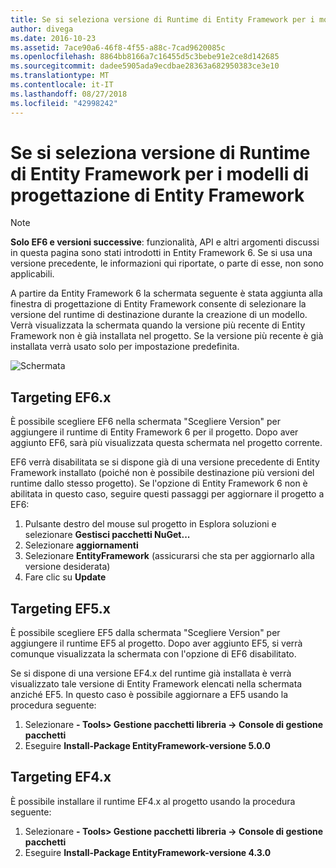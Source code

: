 ```yaml
---
title: Se si seleziona versione di Runtime di Entity Framework per i modelli della finestra di progettazione di Entity Framework - Entity Framework 6
author: divega
ms.date: 2016-10-23
ms.assetid: 7ace90a6-46f8-4f55-a88c-7cad9620085c
ms.openlocfilehash: 8864bb8166a7c16455d5c3bebe91e2ce8d142685
ms.sourcegitcommit: dadee5905ada9ecdbae28363a682950383ce3e10
ms.translationtype: MT
ms.contentlocale: it-IT
ms.lasthandoff: 08/27/2018
ms.locfileid: "42998242"
---
```

# <a name="selecting-entity-framework-runtime-version-for-ef-designer-models"></a>Se si seleziona versione di Runtime di Entity Framework per i modelli di progettazione di Entity Framework
> [!NOTE]
> **Solo EF6 e versioni successive**: funzionalità, API e altri argomenti discussi in questa pagina sono stati introdotti in Entity Framework 6. Se si usa una versione precedente, le informazioni qui riportate, o parte di esse, non sono applicabili.

A partire da Entity Framework 6 la schermata seguente è stata aggiunta alla finestra di progettazione di Entity Framework consente di selezionare la versione del runtime di destinazione durante la creazione di un modello. Verrà visualizzata la schermata quando la versione più recente di Entity Framework non è già installata nel progetto. Se la versione più recente è già installata verrà usato solo per impostazione predefinita.

![Schermata](~/ef6/media/screen.png)


## <a name="targeting-ef6x"></a>Targeting EF6.x

È possibile scegliere EF6 nella schermata "Scegliere Version" per aggiungere il runtime di Entity Framework 6 per il progetto. Dopo aver aggiunto EF6, sarà più visualizzata questa schermata nel progetto corrente.

EF6 verrà disabilitata se si dispone già di una versione precedente di Entity Framework installato (poiché non è possibile destinazione più versioni del runtime dallo stesso progetto). Se l'opzione di Entity Framework 6 non è abilitata in questo caso, seguire questi passaggi per aggiornare il progetto a EF6:

1.  Pulsante destro del mouse sul progetto in Esplora soluzioni e selezionare **Gestisci pacchetti NuGet...**
2.  Selezionare **aggiornamenti**
3.  Selezionare **EntityFramework** (assicurarsi che sta per aggiornarlo alla versione desiderata)
4.  Fare clic su **Update**

 

## <a name="targeting-ef5x"></a>Targeting EF5.x

È possibile scegliere EF5 dalla schermata "Scegliere Version" per aggiungere il runtime EF5 al progetto. Dopo aver aggiunto EF5, si verrà comunque visualizzata la schermata con l'opzione di EF6 disabilitato.

Se si dispone di una versione EF4.x del runtime già installata è verrà visualizzato tale versione di Entity Framework elencati nella schermata anziché EF5. In questo caso è possibile aggiornare a EF5 usando la procedura seguente:

1.  Selezionare **- Tools&gt; Gestione pacchetti libreria -&gt; Console di gestione pacchetti**
2.  Eseguire **Install-Package EntityFramework-versione 5.0.0**

 

## <a name="targeting-ef4x"></a>Targeting EF4.x

È possibile installare il runtime EF4.x al progetto usando la procedura seguente:

1.  Selezionare **- Tools&gt; Gestione pacchetti libreria -&gt; Console di gestione pacchetti**
2.  Eseguire **Install-Package EntityFramework-versione 4.3.0**
